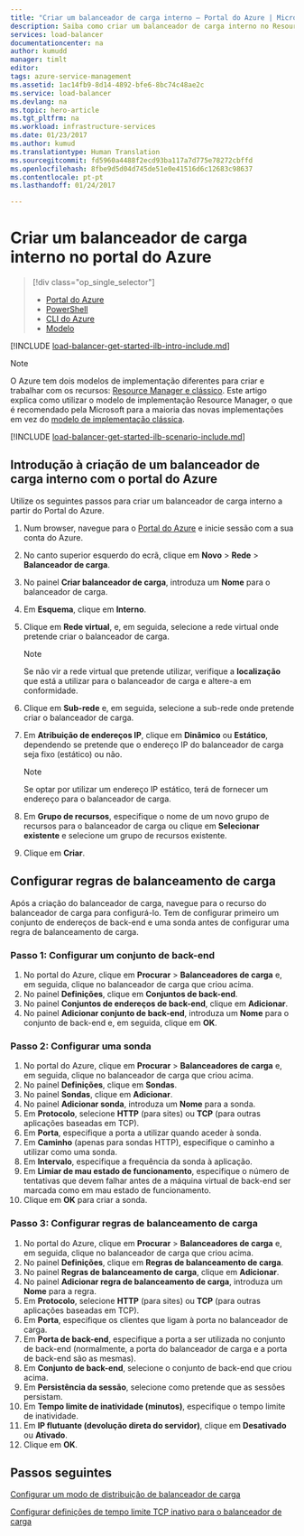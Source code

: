 ```yaml
---
title: "Criar um balanceador de carga interno – Portal do Azure | Microsoft Docs"
description: Saiba como criar um balanceador de carga interno no Resource Manager com o portal do Azure
services: load-balancer
documentationcenter: na
author: kumudd
manager: timlt
editor: 
tags: azure-service-management
ms.assetid: 1ac14fb9-8d14-4892-bfe6-8bc74c48ae2c
ms.service: load-balancer
ms.devlang: na
ms.topic: hero-article
ms.tgt_pltfrm: na
ms.workload: infrastructure-services
ms.date: 01/23/2017
ms.author: kumud
ms.translationtype: Human Translation
ms.sourcegitcommit: fd5960a4488f2ecd93ba117a7d775e78272cbffd
ms.openlocfilehash: 8fbe9d5d04d745de51e0e41516d6c12683c98637
ms.contentlocale: pt-pt
ms.lasthandoff: 01/24/2017

---
```


# <a name="create-an-internal-load-balancer-in-the-azure-portal"></a>Criar um balanceador de carga interno no portal do Azure

> [!div class="op_single_selector"]
> * [Portal do Azure](../load-balancer/load-balancer-get-started-ilb-arm-portal.md)
> * [PowerShell](../load-balancer/load-balancer-get-started-ilb-arm-ps.md)
> * [CLI do Azure](../load-balancer/load-balancer-get-started-ilb-arm-cli.md)
> * [Modelo](../load-balancer/load-balancer-get-started-ilb-arm-template.md)

[!INCLUDE [load-balancer-get-started-ilb-intro-include.md](../../includes/load-balancer-get-started-ilb-intro-include.md)]

> [!NOTE]
> O Azure tem dois modelos de implementação diferentes para criar e trabalhar com os recursos: [Resource Manager e clássico](../azure-resource-manager/resource-manager-deployment-model.md).  Este artigo explica como utilizar o modelo de implementação Resource Manager, o que é recomendado pela Microsoft para a maioria das novas implementações em vez do [modelo de implementação clássica](load-balancer-get-started-ilb-classic-ps.md).

[!INCLUDE [load-balancer-get-started-ilb-scenario-include.md](../../includes/load-balancer-get-started-ilb-scenario-include.md)]

## <a name="get-started-creating-an-internal-load-balancer-using-azure-portal"></a>Introdução à criação de um balanceador de carga interno com o portal do Azure

Utilize os seguintes passos para criar um balanceador de carga interno a partir do Portal do Azure.

1. Num browser, navegue para o [Portal do Azure](http://portal.azure.com) e inicie sessão com a sua conta do Azure.
2. No canto superior esquerdo do ecrã, clique em **Novo** > **Rede** > **Balanceador de carga**.
3. No painel **Criar balanceador de carga**, introduza um **Nome** para o balanceador de carga.
4. Em **Esquema**, clique em **Interno**.
5. Clique em **Rede virtual**, e, em seguida, selecione a rede virtual onde pretende criar o balanceador de carga.

   > [!NOTE]
   > Se não vir a rede virtual que pretende utilizar, verifique a **localização** que está a utilizar para o balanceador de carga e altere-a em conformidade.

6. Clique em **Sub-rede** e, em seguida, selecione a sub-rede onde pretende criar o balanceador de carga.
7. Em **Atribuição de endereços IP**, clique em **Dinâmico** ou **Estático**, dependendo se pretende que o endereço IP do balanceador de carga seja fixo (estático) ou não.

   > [!NOTE]
   > Se optar por utilizar um endereço IP estático, terá de fornecer um endereço para o balanceador de carga.

8. Em **Grupo de recursos**, especifique o nome de um novo grupo de recursos para o balanceador de carga ou clique em **Selecionar existente** e selecione um grupo de recursos existente.
9. Clique em **Criar**.

## <a name="configure-load-balancing-rules"></a>Configurar regras de balanceamento de carga

Após a criação do balanceador de carga, navegue para o recurso do balanceador de carga para configurá-lo.
Tem de configurar primeiro um conjunto de endereços de back-end e uma sonda antes de configurar uma regra de balanceamento de carga.

### <a name="step-1-configure-a-back-end-pool"></a>Passo 1: Configurar um conjunto de back-end

1. No portal do Azure, clique em **Procurar** > **Balanceadores de carga** e, em seguida, clique no balanceador de carga que criou acima.
2. No painel **Definições**, clique em **Conjuntos de back-end**.
3. No painel **Conjuntos de endereços de back-end**, clique em **Adicionar**.
4. No painel **Adicionar conjunto de back-end**, introduza um **Nome** para o conjunto de back-end e, em seguida, clique em **OK**.

### <a name="step-2-configure-a-probe"></a>Passo 2: Configurar uma sonda

1. No portal do Azure, clique em **Procurar** > **Balanceadores de carga** e, em seguida, clique no balanceador de carga que criou acima.
2. No painel **Definições**, clique em **Sondas**.
3. No painel **Sondas**, clique em **Adicionar**.
4. No painel **Adicionar sonda**, introduza um **Nome** para a sonda.
5. Em **Protocolo**, selecione **HTTP** (para sites) ou **TCP** (para outras aplicações baseadas em TCP).
6. Em **Porta**, especifique a porta a utilizar quando aceder à sonda.
7. Em **Caminho** (apenas para sondas HTTP), especifique o caminho a utilizar como uma sonda.
8. Em **Intervalo**, especifique a frequência da sonda à aplicação.
9. Em **Limiar de mau estado de funcionamento**, especifique o número de tentativas que devem falhar antes de a máquina virtual de back-end ser marcada como em mau estado de funcionamento.
10. Clique em **OK** para criar a sonda.

### <a name="step-3-configure-load-balancing-rules"></a>Passo 3: Configurar regras de balanceamento de carga

1. No portal do Azure, clique em **Procurar** > **Balanceadores de carga** e, em seguida, clique no balanceador de carga que criou acima.
2. No painel **Definições**, clique em **Regras de balanceamento de carga**.
3. No painel **Regras de balanceamento de carga**, clique em **Adicionar**.
4. No painel **Adicionar regra de balanceamento de carga**, introduza um **Nome** para a regra.
5. Em **Protocolo**, selecione **HTTP** (para sites) ou **TCP** (para outras aplicações baseadas em TCP).
6. Em **Porta**, especifique os clientes que ligam à porta no balanceador de carga.
7. Em **Porta de back-end**, especifique a porta a ser utilizada no conjunto de back-end (normalmente, a porta do balanceador de carga e a porta de back-end são as mesmas).
8. Em **Conjunto de back-end**, selecione o conjunto de back-end que criou acima.
9. Em **Persistência da sessão**, selecione como pretende que as sessões persistam.
10. Em **Tempo limite de inatividade (minutos)**, especifique o tempo limite de inatividade.
11. Em **IP flutuante (devolução direta do servidor)**, clique em **Desativado** ou **Ativado**.
12. Clique em **OK**.

## <a name="next-steps"></a>Passos seguintes

[Configurar um modo de distribuição de balanceador de carga](load-balancer-distribution-mode.md)

[Configurar definições de tempo limite TCP inativo para o balanceador de carga](load-balancer-tcp-idle-timeout.md)


